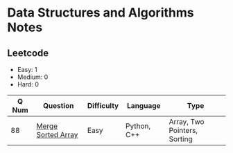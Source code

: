 # Data Structures and Algorithms Notes

## Leetcode

- Easy: 1
- Medium: 0
- Hard: 0

| Q Num | Question | Difficulty | Language | Type |
| ----- | -------- | ---------- | -------- | ---- |
| 88 | [Merge Sorted Array](leetcode/lc88_merge_sorted_array.md) | Easy | Python, C++ | Array, Two Pointers, Sorting |
